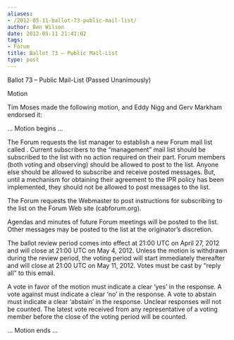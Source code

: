 ```yaml
---
aliases:
- /2012-05-11-ballot-73-public-mail-list/
author: Ben Wilson
date: 2012-05-11 21:41:02
tags:
- Forum
title: Ballot 73 – Public Mail-List
type: post
---
```


Ballot 73 – Public Mail-List (Passed Unanimously)

Motion

Tim Moses made the following motion, and Eddy Nigg and Gerv Markham endorsed it:

… Motion begins …

The Forum requests the list manager to establish a new Forum mail list called . Current subscribers to the “management” mail list should be subscribed to the list with no action required on their part. Forum members (both voting and observing) should be allowed to post to the list. Anyone else should be allowed to subscribe and receive posted messages. But, until a mechanism for obtaining their agreement to the IPR policy has been implemented, they should not be allowed to post messages to the list.

The Forum requests the Webmaster to post instructions for subscribing to the list on the Forum Web site (cabforum.org).

Agendas and minutes of future Forum meetings will be posted to the list. Other messages may be posted to the list at the originator’s discretion.

The ballot review period comes into effect at 21:00 UTC on April 27, 2012 and will close at 21:00 UTC on May 4, 2012. Unless the motion is withdrawn during the review period, the voting period will start immediately thereafter and will close at 21:00 UTC on May 11, 2012. Votes must be cast by “reply all” to this email.

A vote in favor of the motion must indicate a clear ‘yes’ in the response. A vote against must indicate a clear ‘no’ in the response. A vote to abstain must indicate a clear ‘abstain’ in the response. Unclear responses will not be counted. The latest vote received from any representative of a voting member before the close of the voting period will be counted.

… Motion ends …
